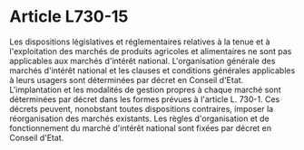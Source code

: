 # Article L730-15

Les dispositions législatives et réglementaires relatives à la tenue et à l'exploitation des marchés de produits agricoles et alimentaires ne sont pas applicables aux marchés d'intérêt national.   L'organisation générale des marchés d'intérêt national et les clauses et conditions générales applicables à leurs usagers sont déterminées par décret en Conseil d'Etat.   L'implantation et les modalités de gestion propres à chaque marché sont déterminées par décret dans les formes prévues à l'article L. 730-1. Ces décrets peuvent, nonobstant toutes dispositions contraires, imposer la réorganisation des marchés existants.   Les règles d'organisation et de fonctionnement du marché d'intérêt national sont fixées par décret en Conseil d'Etat.